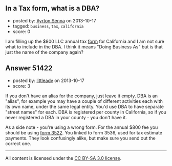 ## In a Tax form, what is a DBA?

- posted by: [Ayrton Senna](https://stackexchange.com/users/-1/25054-ayrton-senna) on 2013-10-17
- tagged: `business`, `tax`, `california`
- score: 0

<p>I am filling up the $800 LLC annual tax <a href="https://www.ftb.ca.gov/forms/2013/13_3522.pdf" rel="nofollow">form</a> for California and I am not sure what to include in the DBA. I think it means "Doing Business As" but is that just the name of the company again? </p>



## Answer 51422

- posted by: [littleadv](https://stackexchange.com/users/-1/13808-littleadv) on 2013-10-17
- score: 3

<p>If you don't have an alias for the company, just leave it empty. DBA is an "alias", for example you may have a couple of different activities each with its own name, under the same  legal entity. You'd use DBA to have separate "street names" for each. DBA is registered per county in California, so if you never registered a DBA in your county - you don't have it.</p>

<p>As a side note - you're using a wrong form. For the annual $800 fee you should be using <a href="https://www.ftb.ca.gov/forms/2013/13_3522.pdf" rel="nofollow">form 3522</a>. You linked to form 3536, used for tax estimate payments. They look confusingly alike, but make sure you send out the correct one.</p>




---

All content is licensed under the [CC BY-SA 3.0 license](https://creativecommons.org/licenses/by-sa/3.0/).
